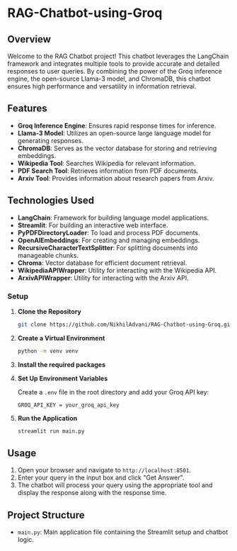 # RAG-Chatbot-using-Groq

## Overview

Welcome to the RAG Chatbot project! This chatbot leverages the LangChain framework and integrates multiple tools to provide accurate and detailed responses to user queries. By combining the power of the Groq inference engine, the open-source Llama-3 model, and ChromaDB, this chatbot ensures high performance and versatility in information retrieval.

## Features

- **Groq Inference Engine**: Ensures rapid response times for inference.
- **Llama-3 Model**: Utilizes an open-source large language model for generating responses.
- **ChromaDB**: Serves as the vector database for storing and retrieving embeddings.
- **Wikipedia Tool**: Searches Wikipedia for relevant information.
- **PDF Search Tool**: Retrieves information from PDF documents.
- **Arxiv Tool**: Provides information about research papers from Arxiv.

## Technologies Used

- **LangChain**: Framework for building language model applications.
- **Streamlit**: For building an interactive web interface.
- **PyPDFDirectoryLoader**: To load and process PDF documents.
- **OpenAIEmbeddings**: For creating and managing embeddings.
- **RecursiveCharacterTextSplitter**: For splitting documents into manageable chunks.
- **Chroma**: Vector database for efficient document retrieval.
- **WikipediaAPIWrapper**: Utility for interacting with the Wikipedia API.
- **ArxivAPIWrapper**: Utility for interacting with the Arxiv API.


### Setup

1. **Clone the Repository**

   ```bash
   git clone https://github.com/NikhilAdvani/RAG-Chatbot-using-Groq.git
   ```

2. **Create a Virtual Environment**

   ```bash
   python -m venv venv
   ```

3. **Install the required packages**

4. **Set Up Environment Variables**

   Create a `.env` file in the root directory and add your Groq API key:

   ```env
   GROQ_API_KEY = your_groq_api_key
   ```

5. **Run the Application**

   ```bash
   streamlit run main.py
   ```

## Usage

1. Open your browser and navigate to `http://localhost:8501`.
2. Enter your query in the input box and click "Get Answer".
3. The chatbot will process your query using the appropriate tool and display the response along with the response time.

## Project Structure

- `main.py`: Main application file containing the Streamlit setup and chatbot logic.
  
```


